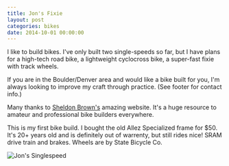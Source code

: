 ```yaml
---
title: Jon's Fixie
layout: post
categories: bikes
date: 2014-10-01 00:00:00
---
```


I like to build bikes. I've only built two single-speeds so far, but I have plans for a high-tech road bike, a lightweight cyclocross bike, a super-fast fixie with track wheels.

If you are in the Boulder/Denver area and would like a bike built for you, I'm always looking to improve my craft through practice. (See footer for contact info.)

Many thanks to [Sheldon Brown's](http://sheldonbrown.com/) amazing website. It's a huge resource to amateur and professional bike builders everywhere.

This is my first bike build. I bought the old Allez Specialized frame for $50. It's 20+ years old and is definitely out of warrenty, but still rides nice! SRAM drive train and brakes. Wheels are by State Bicycle Co.

![Jon's Singlespeed](https://igcdn-photos-c-a.akamaihd.net/hphotos-ak-xpa1/t51.2885-15/1963096_284280198429290_1979781611_n.jpg)

